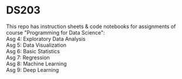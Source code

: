 # DS203
This repo has instruction sheets & code notebooks for assignments of course "Programming for Data Science":\
Asg 4: Exploratory Data Analysis\
Asg 5: Data Visualization\
Asg 6: Basic Statistics\
Asg 7: Regression\
Asg 8: Machine Learning\
Asg 9: Deep Learning
